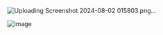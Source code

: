 ![Uploading Screenshot 2024-08-02 015803.png…]()



![image](https://github.com/user-attachments/assets/99499645-0396-455e-9125-01d7907ef32f)
